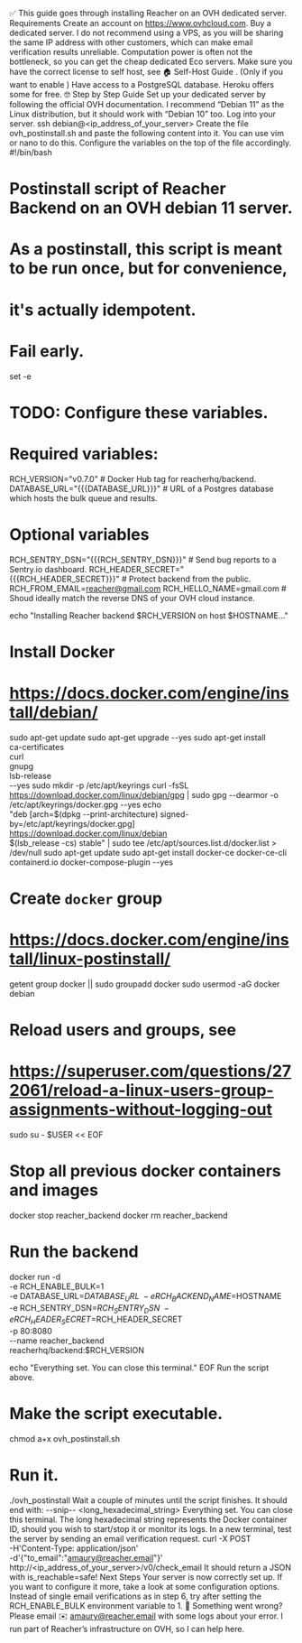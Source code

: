 ✅
This guide goes through installing Reacher on an OVH dedicated server.
Requirements
Create an account on https://www.ovhcloud.com.
Buy a dedicated server.
I do not recommend using a VPS, as you will be sharing the same IP address with other customers, which can make email verification results unreliable.
Computation power is often not the bottleneck, so you can get the cheap dedicated Eco servers.
Make sure you have the correct license to self host, see 
🏠
Self-Host Guide
.
(Only if you want to enable  ) Have access to a PostgreSQL database. Heroku offers some for free.
🤓 Step by Step Guide
Set up your dedicated server by following the official OVH documentation. I recommend “Debian 11” as the Linux distribution, but it should work with “Debian 10” too.
Log into your server.
ssh debian@<ip_address_of_your_server>
Create the file ovh_postinstall.sh and paste the following content into it. You can use vim or nano to do this. Configure the variables on the top of the file accordingly.
#!/bin/bash

# Postinstall script of Reacher Backend on an OVH debian 11 server.
# As a postinstall, this script is meant to be run once, but for convenience,
# it's actually idempotent.

# Fail early.
set -e

# TODO: Configure these variables.
# Required variables:
RCH_VERSION="v0.7.0"                          # Docker Hub tag for reacherhq/backend.
DATABASE_URL="{{{DATABASE_URL}}}"             # URL of a Postgres database which hosts the bulk queue and results.
# Optional variables
RCH_SENTRY_DSN="{{{RCH_SENTRY_DSN}}}"         # Send bug reports to a Sentry.io dashboard.
RCH_HEADER_SECRET="{{{RCH_HEADER_SECRET}}}"   # Protect backend from the public.
RCH_FROM_EMAIL=reacher@gmail.com
RCH_HELLO_NAME=gmail.com                      # Shoud ideally match the reverse DNS of your OVH cloud instance.

echo "Installing Reacher backend $RCH_VERSION on host $HOSTNAME..."

# Install Docker
# https://docs.docker.com/engine/install/debian/
sudo apt-get update
sudo apt-get upgrade --yes
sudo apt-get install \
    ca-certificates \
    curl \
    gnupg \
    lsb-release \
    --yes
sudo mkdir -p /etc/apt/keyrings
curl -fsSL https://download.docker.com/linux/debian/gpg | sudo gpg --dearmor -o /etc/apt/keyrings/docker.gpg --yes
echo \
    "deb [arch=$(dpkg --print-architecture) signed-by=/etc/apt/keyrings/docker.gpg] https://download.docker.com/linux/debian \
    $(lsb_release -cs) stable" | sudo tee /etc/apt/sources.list.d/docker.list > /dev/null
sudo apt-get update
sudo apt-get install docker-ce docker-ce-cli containerd.io docker-compose-plugin --yes

# Create `docker` group
# https://docs.docker.com/engine/install/linux-postinstall/
getent group docker || sudo groupadd docker
sudo usermod -aG docker debian
# Reload users and groups, see
# https://superuser.com/questions/272061/reload-a-linux-users-group-assignments-without-logging-out
sudo su - $USER << EOF

# Stop all previous docker containers and images
docker stop reacher_backend
docker rm reacher_backend

# Run the backend
docker run -d \
    -e RCH_ENABLE_BULK=1 \
    -e DATABASE_URL=$DATABASE_URL \
    -e RCH_BACKEND_NAME=$HOSTNAME \
    -e RCH_SENTRY_DSN=$RCH_SENTRY_DSN \
    -e RCH_HEADER_SECRET=$RCH_HEADER_SECRET \
    -p 80:8080 \
    --name reacher_backend \
    reacherhq/backend:$RCH_VERSION

echo "Everything set. You can close this terminal."
EOF
Run the script above.
# Make the script executable.
chmod a+x ovh_postinstall.sh
# Run it.
./ovh_postinstall
Wait a couple of minutes until the script finishes. It should end with:
--snip--
<long_hexadecimal_string>
Everything set. You can close this terminal.
The long hexadecimal string represents the Docker container ID, should you wish to start/stop it or monitor its logs.
In a new terminal, test the server by sending an email verification request. 
curl -X POST \
	-H'Content-Type: application/json' \
	-d'{"to_email":"amaury@reacher.email"}' \
	http://<ip_address_of_your_server>/v0/check_email
It should return a JSON with is_reachable=safe!
Next Steps
Your server is now correctly set up.
If you want to configure it more, take a look at some configuration options.
Instead of single email verifications as in step 6, try  after setting the RCH_ENABLE_BULK environment variable to 1.
🤔 Something went wrong?
Please email ✉️ amaury@reacher.email with some logs about your error. I run part of Reacher’s infrastructure on OVH, so I can help here.
